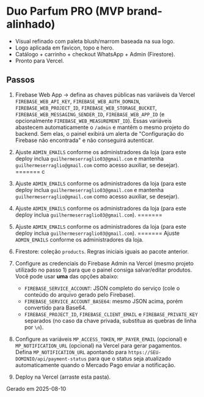 # Duo Parfum PRO (MVP brand-alinhado)

- Visual refinado com paleta blush/marrom baseada na sua logo.
- Logo aplicada em favicon, topo e hero.
- Catálogo + carrinho + checkout WhatsApp + Admin (Firestore).
- Pronto para Vercel.

## Passos
1. Firebase Web App → defina as chaves públicas nas variáveis da Vercel `FIREBASE_WEB_API_KEY`, `FIREBASE_WEB_AUTH_DOMAIN`, `FIREBASE_WEB_PROJECT_ID`, `FIREBASE_WEB_STORAGE_BUCKET`, `FIREBASE_WEB_MESSAGING_SENDER_ID`, `FIREBASE_WEB_APP_ID` (e opcionalmente `FIREBASE_WEB_MEASUREMENT_ID`). Essas variáveis abastecem automaticamente o `/admin` e mantêm o mesmo projeto do backend. Sem elas, o painel exibirá um alerta de "Configuração do Firebase não encontrada" e não conseguirá autenticar.

2. Ajuste `ADMIN_EMAILS` conforme os administradores da loja (para este deploy inclua `guilhermeserraglio03@gmail.com` e mantenha `guilhermeserraglio@gmail.com` como acesso auxiliar, se desejar).
=======
 c
2. Ajuste `ADMIN_EMAILS` conforme os administradores da loja (para este deploy inclua `guilhermeserraglio03@gmail.com` e mantenha `guilhermeserraglio@gmail.com` como acesso auxiliar, se desejar).


2. Ajuste `ADMIN_EMAILS` conforme os administradores da loja (para este deploy inclua `guilhermeserraglio03@gmail.com`).
=======
 
2. Ajuste `ADMIN_EMAILS` conforme os administradores da loja (para este deploy inclua `guilhermeserraglio03@gmail.com`).
======= Ajuste `ADMIN_EMAILS` conforme os administradores da loja.



3. Firestore: coleção `products`. Regras iniciais iguais ao pacote anterior.
4. Configure as credenciais do Firebase Admin na Vercel (mesmo projeto utilizado no passo 1) para que o painel consiga salvar/editar produtos. Você pode usar **uma** das opções abaixo:
   - `FIREBASE_SERVICE_ACCOUNT`: JSON completo do serviço (cole o conteúdo do arquivo gerado pelo Firebase).
   - `FIREBASE_SERVICE_ACCOUNT_BASE64`: mesmo JSON acima, porém convertido para Base64.
   - `FIREBASE_PROJECT_ID`, `FIREBASE_CLIENT_EMAIL` e `FIREBASE_PRIVATE_KEY` separados (no caso da chave privada, substitua as quebras de linha por `\n`).
5. Configure as variáveis `MP_ACCESS_TOKEN`, `MP_PAYER_EMAIL` (opcional) e `MP_NOTIFICATION_URL` (opcional) na Vercel para gerar pagamentos. Defina `MP_NOTIFICATION_URL` apontando para `https://SEU-DOMINIO/api/payment-status` para que o status seja atualizado automaticamente quando o Mercado Pago enviar a notificação.
6. Deploy na Vercel (arraste esta pasta).

Gerado em 2025-08-10
